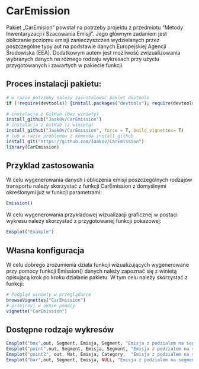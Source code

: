 
<!-- README.md is generated from README.Rmd. Please edit that file -->

# CarEmission

<!-- badges: start -->

<!-- badges: end -->

Pakiet „CarEmision” powstał na potrzeby projektu z przedmiotu “Metody
Inwentaryzacji i Szacowania Emisji”. Jego głównym zadaniem jest
obliczanie poziomu emisji zanieczyszczeń wydzielanych przez poszczególne
typy aut na podstawie danych Europejskiej Agencji Środowiska (EEA).
Dodatkowym autem jest możliwość zwizualizowania wybranych danych na
różnego rodzaju wykresach przy użyciu przygotowanych i zawartych w
pakiecie funkcji.

## Proces instalacji pakietu:

``` r
# w razie potrzeby należy zainstalować pakiet devtools
if (!require(devtools)) {install.packages("devtools"); require(devtools)}

# instalacja z GitHub (bez winiety)
install_github("Jaak0v/CarEmission")
# instalacja z GitHub (z winietą)
install_github("Jaak0v/CarEmission", force = T, build_vignettes= T)
# lub w razie problemów z komenda install_github
install_git("https://github.com/Jaakov/CarEmission")
library(CarEmission)
```

## Przyklad zastosowania

W celu wygenerowania danych i obliczenia emisji poszczególnych rodzajów
transportu należy skorzystać z funkcji CarEmission z domyślnymi
określonymi już w funkcji parametrami:

``` r
Emission()
```

W celu wygenerowania przykładowej wizualizacji graficznej w postaci
wykresu należy skorzystać z przygotowanej funkcji pokazowej:

``` r
Emsplot("Example")
```

## Własna konfiguracja

W celu dobrego zrozumienia działa funkcji wizualizujących wygenerowane
przy pomocy funkcji Emission() danych należy zapoznać się z winietą
opisującą krok po kroku działanie pakietu. W tym celu należy skorzystać
z funkcji:

``` r
# Podgląd winiety w przeglądarce
browseVignettes("CarEmission")
# przejrzyj w oknie pomocy
vignette("CarEmission")
```

## Dostępne rodzaje wykresów

``` r
Emsplot("box",out, Segment, Emisja, Segment, "Emisja z podzialem na segment")
Emsplot("point",out, Segment, Emisja, Segment, "Emisja z podzialem na segment")
Emsplot("point2", out, Nat, Emisja, Category,  "Emisja z podzialem na segment")
Emsplot("bar",out, Segment, Emisja, NULL, "Emisja z podzialem na segment")
```
